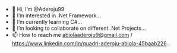 - 👋 Hi, I’m @Aderoju99
- 👀 I’m interested in .Net Framework...
- 🌱 I’m currently learning C#...
- 💞️ I’m looking to collaborate on different .Net Projects...
- 📫 How to reach me abiolaaderoju9@gmail.com / https://www.linkedin.com/in/quadri-aderoju-abiola-45baab226...

<!---
Aderoju99/Aderoju99 is a ✨ special ✨ repository because its `README.md` (this file) appears on your GitHub profile.
You can click the Preview link to take a look at your changes.
--->

